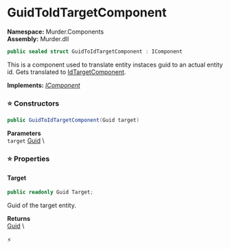 # GuidToIdTargetComponent

**Namespace:** Murder.Components \
**Assembly:** Murder.dll

```csharp
public sealed struct GuidToIdTargetComponent : IComponent
```

This is a component used to translate entity instaces guid to an actual entity id.
            Gets translated to [IdTargetComponent](/Murder/Components/IdTargetComponent.html).

**Implements:** _[IComponent](/Bang/Components/IComponent.html)_

### ⭐ Constructors
```csharp
public GuidToIdTargetComponent(Guid target)
```

**Parameters** \
`target` [Guid](https://learn.microsoft.com/en-us/dotnet/api/System.Guid?view=net-7.0) \

### ⭐ Properties
#### Target
```csharp
public readonly Guid Target;
```

Guid of the target entity.

**Returns** \
[Guid](https://learn.microsoft.com/en-us/dotnet/api/System.Guid?view=net-7.0) \


⚡